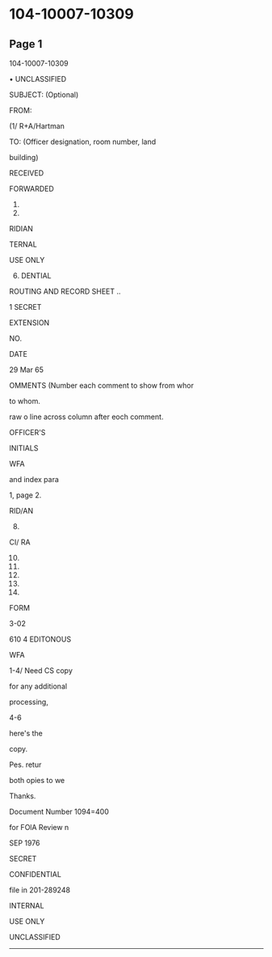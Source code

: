 # 104-10007-10309

## Page 1

104-10007-10309

• UNCLASSIFIED

SUBJECT: (Optional)

FROM:

(1/ R+A/Hartman

TO: (Officer designation, room number, land

building)

RECEIVED

FORWARDED

1.

2.

RIDIAN

TERNAL

USE ONLY

6. DENTIAL

ROUTING AND RECORD SHEET ..

1 SECRET

EXTENSION

NO.

DATE

29 Mar 65

OMMENTS (Number each comment to show from whor

to whom.

raw o line across column after eoch comment.

OFFICER'S

INITIALS

WFA

and index para

1, page 2.

RID/AN

8.

CI/ RA

10.

11.

12.

13.

14.

FORM

3-02

610 4 EDITONOUS

WFA

1-4/ Need CS copy

for any additional

processing,

4-6

here's the

copy.

Pes. retur

both opies to we

Thanks.

Document Number 1094=400

for FOlA Review n

SEP 1976

SECRET

CONFIDENTIAL

file in 201-289248

INTERNAL

USE ONLY

UNCLASSIFIED

---

